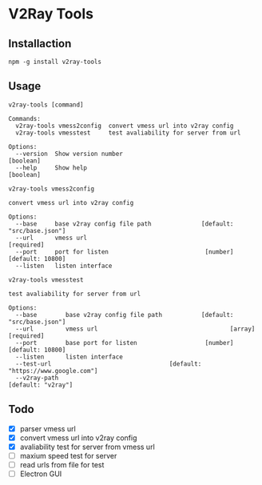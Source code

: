 V2Ray Tools
====

Installaction
----
```
npm -g install v2ray-tools
```

Usage
----
```
v2ray-tools [command]

Commands:
  v2ray-tools vmess2config  convert vmess url into v2ray config
  v2ray-tools vmesstest     test avaliability for server from url

Options:
  --version  Show version number                                       [boolean]
  --help     Show help                                                 [boolean]
```
```
v2ray-tools vmess2config

convert vmess url into v2ray config

Options:
  --base     base v2ray config file path              [default: "src/base.json"]
  --url      vmess url                                                [required]
  --port     port for listen                           [number] [default: 10800]
  --listen   listen interface
```
```
v2ray-tools vmesstest

test avaliability for server from url

Options:
  --base        base v2ray config file path           [default: "src/base.json"]
  --url         vmess url                                     [array] [required]
  --port        base port for listen                   [number] [default: 10800]
  --listen      listen interface
  --test-url                                 [default: "https://www.google.com"]
  --v2ray-path                                                [default: "v2ray"]
```

Todo
----
* [x] parser vmess url
* [x] convert vmess url into v2ray config
* [x] avaliability test for server from vmess url
* [ ] maxium speed test for server
* [ ] read urls from file for test
* [ ] Electron GUI
